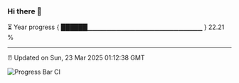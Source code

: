 ### Hi there 👋

⏳ Year progress { ██████▁▁▁▁▁▁▁▁▁▁▁▁▁▁▁▁▁▁▁▁▁▁▁▁ } 22.21 %

---

⏰ Updated on Sun, 23 Mar 2025 01:12:38 GMT

![Progress Bar CI](https://github.com/liununu/liununu/workflows/Progress%20Bar%20CI/badge.svg)

